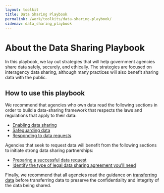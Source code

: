 ```yaml
---
layout: toolkit
title: Data Sharing Playbook
permalink: /work/toolkits/data-sharing-playbook/
sidenav: data_sharing_playbook
---
```


# About the Data Sharing Playbook

In this playbook, we lay out strategies that will help government agencies share data safely, securely, and ethically. The strategies are focused on interagency data sharing, although many practices will also benefit sharing data with the public.

## How to use this playbook

We recommend that agencies who own data read the following sections in order to build a data-sharing framework that respects the laws and regulations that apply to their data:

- [Enabling data sharing](/work/toolkits/data-sharing-playbook/enabling-data-sharing/)
- [Safeguarding data](/work/toolkits/data-sharing-playbook/safeguarding-data/)
- [Responding to data requests](/work/toolkits/data-sharing-playbook/responding-to-data-requests/)

Agencies that seek to request data will benefit from the following sections to initiate strong data sharing partnerships:

 - [Preparing a successful data request](/work/toolkits/data-sharing-playbook/preparing-a-successful-data-request/)
 - [Identify the type of legal data sharing agreement you'll need](/work/toolkits/data-sharing-playbook/responding-to-data-requests#identify-the-type-of-legal-data-sharing-agreement-you-will-need/)

Finally, we recommend that all agencies read the guidance on [transferring data](/work/toolkits/data-sharing-playbook/transferring-data/) before transferring data to preserve the confidentiality and integrity of the data being shared.
